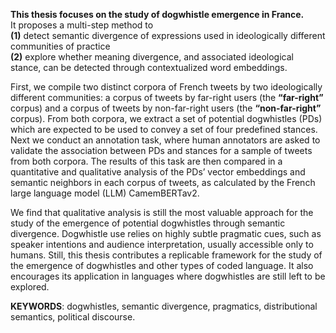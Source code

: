 **This thesis focuses on the study of dogwhistle emergence in France.**  
It proposes a multi-step method to  
**(1)** detect semantic divergence of expressions used in ideologically different communities of practice  
**(2)** explore whether meaning divergence, and associated ideological stance, can be detected through contextualized word embeddings.    

First, we compile two distinct corpora of French tweets by two ideologically different communities: a corpus of tweets by far-right users (the **“far-right”** corpus) and a corpus of tweets by non-far-right users (the **“non-far-right”** corpus). From both corpora, we extract a set of potential dogwhistles (PDs) which are expected to be used to convey a set of four predefined stances. Next we conduct an annotation task, where human annotators are asked to validate the association between PDs and stances for a sample of tweets from both corpora. The results of this task are then compared in a quantitative and qualitative analysis of the PDs’ vector embeddings and semantic neighbors in each corpus of tweets, as calculated by the French large language model (LLM) CamemBERTav2.   

We find that qualitative analysis is still the most valuable approach for the study of the emergence of potential dogwhistles through semantic divergence. Dogwhistle use relies on highly subtle pragmatic cues, such as speaker intentions and audience interpretation, usually accessible only to humans. Still, this thesis contributes a replicable framework for the study of the emergence of dogwhistles and other types of coded language. It also encourages its application in languages where dogwhistles are still left to be explored.    

**KEYWORDS**: dogwhistles, semantic divergence, pragmatics, distributional semantics, political discourse.
